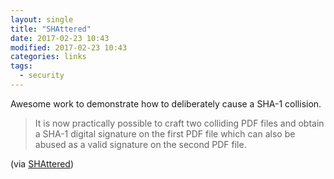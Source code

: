 ```yaml
---
layout: single
title: "SHAttered"
date: 2017-02-23 10:43
modified: 2017-02-23 10:43
categories: links
tags:
  - security
---
```


Awesome work to demonstrate how to deliberately cause a SHA-1 collision.

> It is now practically possible to craft two colliding PDF files and obtain a
SHA-1 digital signature on the first PDF file which can also be abused as a
valid signature on the second PDF file.

(via [SHAttered](https://shattered.it/))

